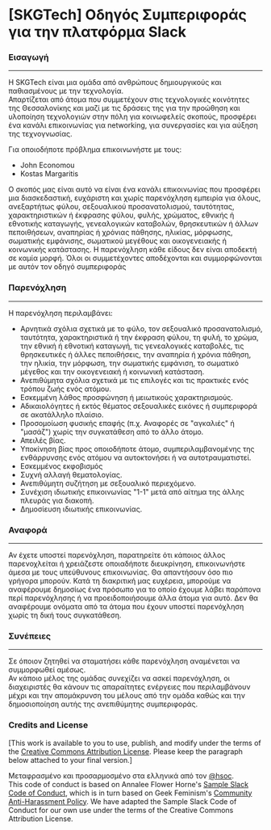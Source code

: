 #   [SKGTech] Οδηγός Συμπεριφοράς για την πλατφόρμα Slack
### Εισαγωγή
------
Η SKGTech είναι μια ομάδα από ανθρώπους δημιουργικούς και παθιασμένους με την τεχνολογία.  
Απαρτίζεται από άτομα που συμμετέχουν στις τεχνολογικές κοινότητες της Θεσσαλονίκης και μαζί με τις δράσεις της για την προώθηση και υλοποίηση τεχνολογιών στην πόλη για κοινωφελείς σκοπούς, προσφέρει ένα κανάλι επικοινωνίας για networking, για συνεργασίες και για αύξηση της τεχνογνωσίας.

Για οποιοδήποτε πρόβλημα επικοινωνήστε με τους:
* John Economou
* Kostas Margaritis

Ο σκοπός μας είναι αυτό να είναι ένα κανάλι επικοινωνίας που προσφέρει μια διασκεδαστική, ευχάριστη και χωρίς παρενόχληση εμπειρία για όλους, ανεξαρτήτως φύλου, σεξουαλικού προσανατολισμού, ταυτότητας, χαρακτηριστικών ή έκφρασης φύλου, φυλής, χρώματος, εθνικής ή εθνοτικής καταγωγής, γενεαλογικών καταβολών, θρησκευτικών ή άλλων πεποιθήσεων, αναπηρίας ή χρόνιας πάθησης, ηλικίας, μόρφωσης, σωματικής εμφάνισης, σωματικού μεγέθους και οικογενειακής ή κοινωνικής κατάστασης. Η παρενόχληση κάθε είδους δεν είναι αποδεκτή σε καμία μορφή. Όλοι οι συμμετέχοντες αποδέχονται και συμμορφώνονται με αυτόν τον οδηγό συμπεριφοράς 
### Παρενόχληση
------
Η παρενόχληση περιλαμβάνει:
* Αρνητικά σχόλια σχετικά με το φύλο, τον σεξουαλικό προσανατολισμό, ταυτότητα, χαρακτηριστικά ή την έκφραση φύλου, τη φυλή, το χρώμα, την εθνική ή εθνοτική καταγωγή, τις γενεαλογικές καταβολές, τις θρησκευτικές ή άλλες πεποιθήσεις, την αναπηρία ή χρόνια πάθηση, την ηλικία, την μόρφωση, την σωματικής εμφάνιση, το σωματικό μέγεθος και την οικογενειακή ή κοινωνική κατάσταση.
* Ανεπιθύμητα σχόλια σχετικά με τις επιλογές και τις πρακτικές ενός τρόπου ζωής ενός ατόμου.
* Εσκεμμένη λάθος προσφώνηση ή μειωτικούς χαρακτηρισμούς.
* Αδικαιολόγητες ή εκτός θέματος σεξουαλικές εικόνες ή συμπεριφορά σε ακατάλληλο πλαίσιο.
* Προσομοίωση φυσικής επαφής (π.χ. Αναφορές σε "αγκαλιές" ή "μασάζ") χωρίς την συγκατάθεση από το άλλο άτομο.
* Απειλές βίας.
* Υποκίνηση βίας προς οποιοδήποτε άτομο, συμπεριλαμβανομένης της ενθάρρυνσης ενός ατόμου να αυτοκτονήσει ή να αυτοτραυματιστεί.
* Εσκεμμένος εκφοβισμός
* Συχνή αλλαγή θεματολογίας.
* Ανεπιθύμητη συζήτηση με σεξουαλικό περιεχόμενο.
* Συνέχιση ιδιωτικής επικοινωνίας "1-1" μετά από αίτημα της άλλης πλευράς για διακοπή.
* Δημοσίευση ιδιωτικής επικοινωνίας.
### Αναφορά
------
Αν έχετε υποστεί παρενόχληση, παρατηρείτε ότι κάποιος άλλος παρενοχλείται ή χρειάζεστε οποιαδήποτε διευκρίνηση, επικοινωνήστε άμεσα με τους υπεύθυνους επικοινωνίας. Θα απαντήσουν όσο πιο γρήγορα μπορούν. 
Κατά τη διακριτική μας ευχέρεια, μπορούμε να αναφέρουμε δημοσίως ένα πρόσωπο για το οποίο έχουμε λάβει παράπονα περί παρενόχλησης ή να προειδοποιήσουμε άλλα άτομα για αυτό. Δεν θα αναφέρουμε ονόματα από τα άτομα που έχουν υποστεί παρενόχληση χωρίς τη δική τους συγκατάθεση.
### Συνέπειες
------
Σε όποιον ζητηθεί να σταματήσει κάθε παρενόχληση αναμένεται να συμμορφωθεί αμέσως.  
Αν κάποιο μέλος της ομάδας συνεχίζει να ασκεί παρενόχληση, οι διαχειριστές θα κάνουν τις απαραίτητες ενέργειες που περιλαμβάνουν μέχρι και την απομάκρυνση του μέλους από την ομάδα καθώς και την δημοσιοποίηση αυτής της ανεπιθύμητης συμπεριφοράς.
### Credits and License
[This work is available to you to use, publish, and modify under the terms of the [Creative Commons Attribution License](https://creativecommons.org/licenses/by/4.0/). Please keep the paragraph below attached to your final version.]

Μεταφρασμένο και προσαρμοσμένο στα ελληνικά από τον [@hsoc](https://github.com/hsoc).  
This code of conduct is based on Annalee Flower Horne's [Sample Slack Code of Conduct](https://gist.github.com/annalee/2cddeff11357c3a8a613583ebca4dc17), which is in turn based on Geek Feminism's [Community Anti-Harassment Policy](http://geekfeminism.wikia.com/wiki/Community_anti-harassment/Policy). We have adapted the Sample Slack Code of Conduct for our own use under the terms of the Creative Commons Attribution License.
